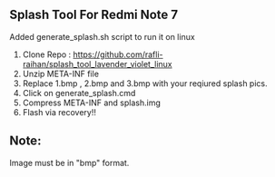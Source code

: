 ## Splash Tool For Redmi Note 7

Added generate_splash.sh script to run it on linux

1. Clone Repo : https://github.com/rafli-raihan/splash_tool_lavender_violet_linux
2. Unzip META-INF file
3. Replace 1.bmp , 2.bmp and 3.bmp with your reqiured splash pics.
4. Click on generate_splash.cmd
5. Compress META-INF and splash.img
6. Flash via recovery!!

## Note:
Image must be in "bmp" format.

